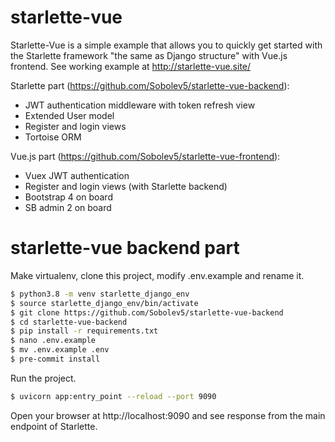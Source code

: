 # starlette-vue

Starlette-Vue is a simple example that allows you to quickly get started 
with the Starlette framework "the same as Django structure" with Vue.js frontend.
See working example at http://starlette-vue.site/

Starlette part (https://github.com/Sobolev5/starlette-vue-backend):
  - JWT authentication middleware with token refresh view
  - Extended User model
  - Register and login views
  - Tortoise ORM 

Vue.js part (https://github.com/Sobolev5/starlette-vue-frontend):
  - Vuex JWT authentication
  - Register and login views (with Starlette backend)
  - Bootstrap 4 on board
  - SB admin 2 on board 


# starlette-vue backend part

Make virtualenv, clone this project, modify .env.example and rename it.

```sh
$ python3.8 -m venv starlette_django_env
$ source starlette_django_env/bin/activate
$ git clone https://github.com/Sobolev5/starlette-vue-backend
$ cd starlette-vue-backend
$ pip install -r requirements.txt
$ nano .env.example
$ mv .env.example .env
$ pre-commit install
```

Run the project.

```sh
$ uvicorn app:entry_point --reload --port 9090
```

Open your browser at http://localhost:9090 and see response from the main endpoint of Starlette.













